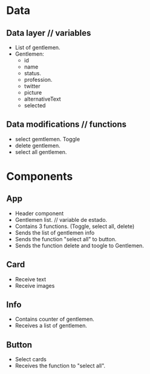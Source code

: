 # Data

## Data layer // variables

- List of gentlemen.
- Gentlemen:
  - id
  - name
  - status.
  - profession.
  - twitter
  - picture
  - alternativeText
  - selected

## Data modifications // functions

- select gemtlemen. Toggle
- delete gentlemen.
- select all gentlemen.

# Components

## App

- Header component
- Gentlemen list. // variable de estado.
- Contains 3 functions. (Toggle, select all, delete)
- Sends the list of gentlemen info
- Sends the function "select all" to button.
- Sends the function delete and toogle to Gentlemen.

## Card

- Receive text
- Receive images

## Info

- Contains counter of gentlemen.
- Receives a list of gentlemen.

## Button

- Select cards
- Receives the function to "select all".
